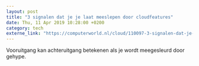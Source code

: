 ```yaml
---
layout: post
title: "3 signalen dat je je laat meeslepen door cloudfeatures"
date: Thu, 11 Apr 2019 10:28:00 +0200
category: tech
externe_link: "https://computerworld.nl/cloud/110097-3-signalen-dat-je-je-laat-meeslepen-door-cloudfeatures"
---
```


Vooruitgang kan achteruitgang betekenen als je wordt meegesleurd door gehype.
